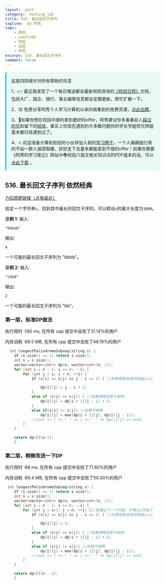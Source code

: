 ```yaml
---
layout:  post
category:  hunting_job
title: 516. 最长回文子序列
tagline:  by 阿秀
tags:
    - 原创
    - LeetCode
    - 校招
    - 社招
    - 阿秀
excerpt: 516. 最长回文子序列
comment: false
---
```






<div style="border-color: #24C6DC;
            background-color: #e9f9f3;         
            margin: 1rem 0;
        padding: .25rem 1rem;
        border-left-width: .3rem;
        border-left-style: solid;
        border-radius: .5rem;
        color: inherit;">
  <p>这是四则或许对你有帮助的讯息</p>
  <p>1、👉 最近我发现了一个每日推送都会最新校招咨询的<a style="text-decoration: underline" href="https://flowus.cn/ee50d5eb-3cd5-4f74-880e-95b215dd4ff2" target="_blank">《校招日程》</a>文档，包括大厂、国企、银行、事业编等信息都会定期更新，帮忙扩散一下。</p>  
  <p>2、😍
    免费分享阿秀个人学习计算机以来的收集到的免费资源，<a style="text-decoration: underline" href="/notes/07-resources/01-free/01-introduce.html" target="_blank">点此白嫖</a>。
  </p>
  <p>3、🚀如果你想在校招中顺利拿到更好的offer，阿秀建议你多看看前人<a style="text-decoration: underline" href="https://www.yuque.com/tuobaaxiu/httmmc/npg1k81zeq4wfpyz" target="_blank">踩过的坑</a>和留下的<a style="text-decoration: underline"  target="_blank" href="https://www.yuque.com/tuobaaxiu/httmmc/gge9ppd0mbu2d3dp">经验</a>，事实上你现在遇到的大多数问题你的学长学姐师兄师姐基本都已经遇到过了。
  </p>
  <p>4、🔥 欢迎准备计算机校招的小伙伴加入我的<a  style="text-decoration: underline" href="https://www.yuque.com/tuobaaxiu/httmmc/xg0otqvc17wfx4u9" target="_blank">学习圈子</a>，一个人踽踽独行真的不如一群人报团取暖，好好走下去基本都能拿到不错的offer！如果你需要《阿秀的学习笔记》网站中📚︎校招八股文相关知识点的PDF版本的话，可以<a style="text-decoration: underline" href="/notes/08-other/02-question.html#_5、如何下载阿秀的学习笔记内容pdf版本" target="_blank">点此下载</a> 。</p>   </div>




## 516. 最长回文子序列   依然经典

[力扣原题链接（点我直达）](https://leetcode-cn.com/problems/longest-palindromic-subsequence/)

给定一个字符串`s`，找到其中最长的回文子序列。可以假设`s`的最大长度为`1000`。

**示例 1:**
输入:

```
"bbbab"
```

输出:

```
4
```

一个可能的最长回文子序列为 "bbbb"。

**示例 2:**
输入:

```
"cbbd"
```

输出:

```
2
```

一个可能的最长回文子序列为 "bb"。



### 第一版，标准DP做法

执行用时 :140 ms, 在所有 cpp 提交中击败了31.14%的用户

内存消耗 :69.5 MB, 在所有 cpp 提交中击败了48.19%的用户

```c++
  int longestPalindromeSubseq(string s) {
    if (s.size() <= 1) return s.size();
	int n = s.size();
	vector<vector<int>> dp(n, vector<int>(n, 1));
	for (int i = n - 1; i >= 0; --i) {
		for (int j = i; j < n; ++j) {
			if (s[i] == s[j] && j - i <= 1) { //如果相等且相邻或者i==j

				dp[i][j] = j - i + 1;
			}
			else if (s[i] == s[j]) { //如果相等但是不相邻
				dp[i][j] = dp[i + 1][j - 1] + 2;
			}
			else if(s[i] != s[j]) //如果不相等
				dp[i][j] = max(dp[i + 1][j], dp[i][j - 1]);
			//cout << i << " " << j << " " << dp[i][j] << endl;
		}
	}

	return dp[0][n-1];
    }
```



### 第二版，稍微改进一下DP

执行用时 :88 ms, 在所有 cpp 提交中击败了71.80%的用户

内存消耗 :69.4 MB, 在所有 cpp 提交中击败了50.00%的用户

```c++
 int longestPalindromeSubseq(string s) {
  	if (s.size() <= 1) return s.size();
	int n = s.size();
	vector<vector<int>> dp(n, vector<int>(n, 1));
	for (int i = n - 1; i >= 0; --i) {
		for (int j = i+1; j < n; ++j) {//直接从下一个开始，不再从i开始了
			if (s[i] == s[j] && j - i == 1) { //如果相等且相邻或者i==j

				dp[i][j] = 2;
			}
			else if (s[i] == s[j]) { //如果相等但是不相邻
				dp[i][j] = dp[i + 1][j - 1] + 2;
			}
			else if (s[i] != s[j]) //如果不相等
				dp[i][j] = max(dp[i + 1][j], dp[i][j - 1]);
			//cout << i << " " << j << " " << dp[i][j] << endl;
		}
	}

	return dp[0][n - 1];
    }
```























